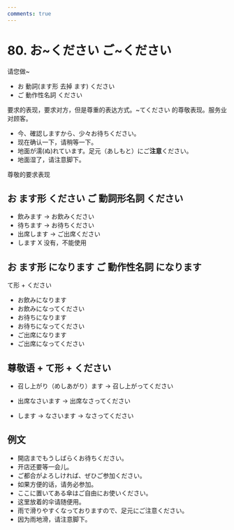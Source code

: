 ```yaml
---
comments: true
---
```


# 80. お~ください ご~ください

请您做~

- お 動詞(ます形 去掉 ます) ください
- ご 動作性名詞 ください

要求的表现，要求对方，但是尊重的表达方式。~てください 的尊敬表现。服务业对顾客。

- 今、確認しますから、少々お待ちください。
- 现在确认一下，请稍等一下。
- 地面が濡(ぬ)れています。足元（あしもと）にご**注意**ください。
- 地面湿了，请注意脚下。

尊敬的要求表现

## お ます形 ください ご 動詞形名詞 ください

- 飲みます -> お飲みください
- 待ちます -> お待ちください
- 出席します -> ご出席ください
- します X 没有，不能使用

## お ます形 になります ご 動作性名詞 になります

て形 + ください

- お飲みになります
- お飲みになってください
- お待ちになります
- お待ちになってください
- ご出席になります
- ご出席になってください

## 尊敬语 + て形 + ください

- 召し上がり（めしあがり）ます -> 召し上がってください
- 出席なさいます -> 出席なさってください

- します -> なさいます -> なさってください

## 例文

- 開店までもうしばらくお待ちください。
- 开店还要等一会儿。
- ご都合がよろしければ、ぜひご参加ください。
- 如果方便的话，请务必参加。
- ここに置いてある傘はご自由にお使いください。
- 这里放着的伞请随便用。
- 雨で滑りやすくなっておりますので、足元にご注意ください。
- 因为雨地滑，请注意脚下。
